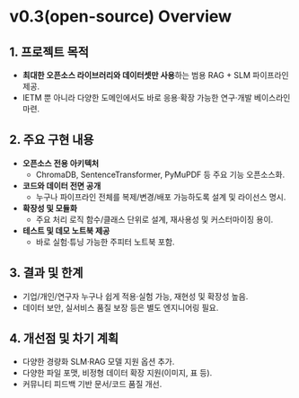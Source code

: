 # v0.3(open-source) Overview

## 1. 프로젝트 목적
- **최대한 오픈소스 라이브러리와 데이터셋만 사용**하는 범용 RAG + SLM 파이프라인 제공.
- IETM 뿐 아니라 다양한 도메인에서도 바로 응용·확장 가능한 연구·개발 베이스라인 마련.

## 2. 주요 구현 내용
- **오픈소스 전용 아키텍처**  
  - ChromaDB, SentenceTransformer, PyMuPDF 등 주요 기능 오픈소스화.
- **코드와 데이터 전면 공개**  
  - 누구나 파이프라인 전체를 복제/변경/배포 가능하도록 설계 및 라이선스 명시.
- **확장성 및 모듈화**  
  - 주요 처리 로직 함수/클래스 단위로 설계, 재사용성 및 커스터마이징 용이.
- **테스트 및 데모 노트북 제공**  
  - 바로 실험·튜닝 가능한 주피터 노트북 포함.

## 3. 결과 및 한계
- 기업/개인/연구자 누구나 쉽게 적용·실험 가능, 재현성 및 확장성 높음.
- 데이터 보안, 실서비스 품질 보장 등은 별도 엔지니어링 필요.

## 4. 개선점 및 차기 계획
- 다양한 경량화 SLM·RAG 모델 지원 옵션 추가.
- 다양한 파일 포맷, 비정형 데이터 확장 지원(이미지, 표 등).
- 커뮤니티 피드백 기반 문서/코드 품질 개선.

